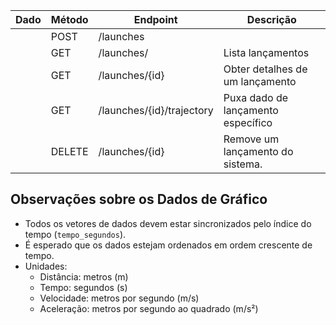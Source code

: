 
| Dado | Método | Endpoint                  | Descrição                          |
| ---- | ------ | ------------------------- | ---------------------------------- |
|      | POST   | /launches                 |                                    |
|      | GET    | /launches/                | Lista lançamentos                  |
|      | GET    | /launches/{id}            | Obter detalhes de um lançamento    |
|      | GET    | /launches/{id}/trajectory | Puxa dado de lançamento específico |
|      | DELETE | /launches/{id}            | Remove um lançamento do sistema.   |

## Observações sobre os Dados de Gráfico

- Todos os vetores de dados devem estar sincronizados pelo índice do tempo (`tempo_segundos`).
- É esperado que os dados estejam ordenados em ordem crescente de tempo.
- Unidades:
    - Distância: metros (m)
    - Tempo: segundos (s)
    - Velocidade: metros por segundo (m/s)
    - Aceleração: metros por segundo ao quadrado (m/s²)